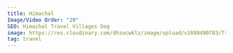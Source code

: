 ```yaml
---
title: Himachal
Image/Video Order: "29"
SEO: Himachal Travel Villages Dog
image: https://res.cloudinary.com/dhzucwklz/image/upload/v1698490783/Travel/_SBS5615_itdlcp.jpg
tag: travel
---
```

